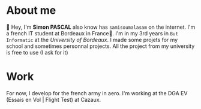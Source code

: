 
# About me

👋 Hey, I'm **Simon PASCAL** also know has ```samisoumalasam``` on the internet. I'm a french IT student at Bordeaux in France🥖. I'm in my 3rd years in ```But Informatic``` at the *University of Bordeaux*. I made some projets for my school and sometimes personnal projects. All the project from my university is free to use (I ask for it)

# Work

For now, I develop for the french army in aero. I'm working at the DGA EV (Essais en Vol | Flight Test) at Cazaux.
